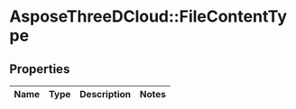 # AsposeThreeDCloud::FileContentType

## Properties
Name | Type | Description | Notes
------------ | ------------- | ------------- | -------------


